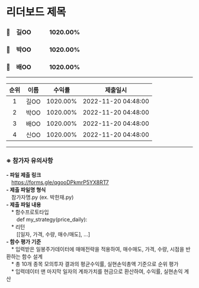 # 리더보드 제목
### 🥇　길OO　　　1020.00%
### 🥈　박OO　　　1020.00%
### 🥉　배OO　　　1020.00%
___
| 순위 | 이름 | 수익률 | 제출일시 |
|:----:|:----:|:-----:|:----:|
| 1 | 길OO | 1020.00% | 2022-11-20 04:48:00 |
| 2 | 박OO | 1020.00% | 2022-11-20 04:48:00 |
| 3 | 배OO | 1020.00% | 2022-11-20 04:48:00 |
| 4 | 신OO | 1020.00% | 2022-11-20 04:48:00 |


---
### ※ **참가자 유의사항**<br>
**- 파일 제출 링크** <br>
　https://forms.gle/qgooDPkmrP5YX8RT7 <br>
**- 제출 파일명 형식**<br>
　참가자명.py (ex. 박한재.py)<br>
**- 제출 파일 내용**<br>
　* 함수프로토타입 <br>
　　def my_strategy(price_daily): <br>
　* 리턴 <br>
　　[[일자, 가격, 수량, 매수/매도], ...] <br>
**- 함수 평가 기준**<br>
　* 입력받은 일봉주가데이터에 매매전략을 적용하여, 매수매도, 가격, 수량, 시점을 반환하는 함수 설계 <br>
　* 총 10개 종목 모의투자 결과의 평균수익률, 실현손익총액 기준으로 순위 평가 <br>
　* 입력데이터 맨 마지막 일자의 계좌가치를 현금으로 환산하여, 수익률, 실현손익 계산 <br>
